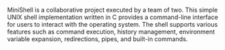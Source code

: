 MiniShell is a collaborative project executed by a team of two. This simple UNIX shell implementation written in C provides a command-line interface for users to interact with the operating system. The shell supports various features such as command execution, history management, environment variable expansion, redirections, pipes, and built-in commands.

